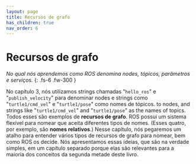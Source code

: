 ```yaml
---
layout: page
title: Recursos de grafo
has_children: true
nav_order: 6
---
```



# Recursos de grafo

*No qual nós aprendemos como ROS denomina nodes, tópicos, parâmetros e serviços.*
{: .fs-6 .fw-300 }

No capítulo 3, nós utilizamos strings chamadas "`hello_ros`" e "`publish_velocity`" para denominar
nodes e strings como "`turtle1/cmd_vel`" e "`turtle1/pose`" como nomes de tópicos.
to nodes, and strings like "`turtle1/cmd_vel`" and "`turtle1/pose`" as the names of topics. 
Todos esses são exemplos de **recursos de grafo**. ROS possui um sistema flexível para nomear que
aceita diferentes tipos de nomes. (Esses quatro, por exemplo, são **nomes relativos**.)
Nesse capítulo, nós pegaremos um atalho para entender vários tipos de recursos de grafo para nomear,
bem como ROS os decide. Nós apresentamos essas ideias, que são na verdade simples, em um
capítulo separado porque elas são relevantes para a maioria dos conceitos da segunda metade deste livro.
